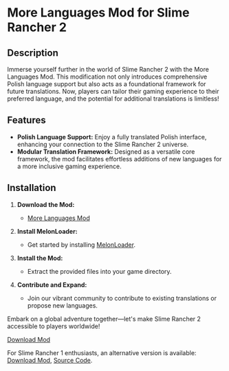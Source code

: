 # More Languages Mod for Slime Rancher 2

## Description

Immerse yourself further in the world of Slime Rancher 2 with the More Languages Mod. This modification not only introduces comprehensive Polish language support but also acts as a foundational framework for future translations. Now, players can tailor their gaming experience to their preferred language, and the potential for additional translations is limitless!

## Features

- **Polish Language Support:** Enjoy a fully translated Polish interface, enhancing your connection to the Slime Rancher 2 universe.
- **Modular Translation Framework:** Designed as a versatile core framework, the mod facilitates effortless additions of new languages for a more inclusive gaming experience.

## Installation

1. **Download the Mod:**
    - [More Languages Mod](https://www.nexusmods.com/slimerancher2/mods/31)

2. **Install MelonLoader:**
    - Get started by installing [MelonLoader](https://github.com/LavaGang/MelonLoader).

3. **Install the Mod:**
    - Extract the provided files into your game directory.

4. **Contribute and Expand:**
    - Join our vibrant community to contribute to existing translations or propose new languages.

Embark on a global adventure together—let's make Slime Rancher 2 accessible to players worldwide!

[Download Mod](https://www.nexusmods.com/slimerancher2/mods/31)

For Slime Rancher 1 enthusiasts, an alternative version is available: [Download Mod](https://www.nexusmods.com/slimerancher/mods/31), [Source Code](https://github.com/KomiksPL/MoreLanguagesSR1).
